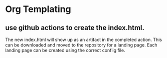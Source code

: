 # Org Templating

## use github actions to create the index.html.
The new index.html will show up as an artifact in the completed action. This can be downloaded and moved to the repository for a landing page.
Each landing page can be created using the correct confiig file.
